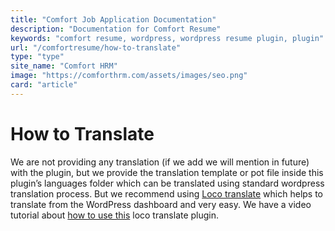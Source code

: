 ```yaml
---
title: "Comfort Job Application Documentation"
description: "Documentation for Comfort Resume"
keywords: "comfort resume, wordpress, wordpress resume plugin, plugin"
url: "/comfortresume/how-to-translate"
type: "type"
site_name: "Comfort HRM"
image: "https://comforthrm.com/assets/images/seo.png"
card: "article"
---
```

# How to Translate

We are not providing any translation (if we add we will mention in future) with the plugin, but we provide the translation template or pot file inside this plugin’s languages folder which can be translated using standard wordpress translation process. But we recommend using [Loco translate](https://wordpress.org/plugins/loco-translate/) which helps to translate from the WordPress dashboard and very easy. We have a video tutorial about [how to use this](https://www.youtube.com/watch?v=yOkEzvjx6PM) loco translate plugin.


